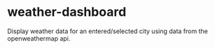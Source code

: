 # weather-dashboard
Display weather data for an entered/selected city using data from the openweathermap api.
